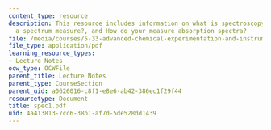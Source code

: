 ```yaml
---
content_type: resource
description: This resource includes information on what is spectroscopy, What does
  a spectrum measure?, and How do your measure absorption spectra?
file: /media/courses/5-33-advanced-chemical-experimentation-and-instrumentation-fall-2007/4a4138137cc638b1af7d5de528dd1439_spec1.pdf
file_type: application/pdf
learning_resource_types:
- Lecture Notes
ocw_type: OCWFile
parent_title: Lecture Notes
parent_type: CourseSection
parent_uid: a0626016-c8f1-e8e6-ab42-386ec1f29f44
resourcetype: Document
title: spec1.pdf
uid: 4a413813-7cc6-38b1-af7d-5de528dd1439
---
```

